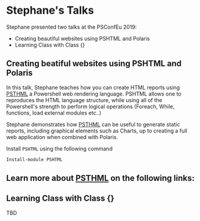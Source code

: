 # Stephane's Talks 

Stephane presented two talks at the PSConfEu 2019:

- Creating beautiful websites using PSHTML and Polaris
- Learning Class with Class {}

## Creating beatiful websites using PSHTML and Polaris

In this talk, Stephane teaches how you can create HTML reports using [PSTHML](https://github.com/Stephanevg/pshtml) a Powershell web rendering language.
PSHTML allows one to reproduces the HTML language structure, while using all of the Powershell's strength to perform logical operations (Foreach, While, functions, load external modules etc..)

Stephane demonstrates how [PSTHML](https://github.com/Stephanevg/pshtml) can be useful to generate static reports, including graphical elements such as Charts, up to creating a full web application when combined with Polaris.

Install `PSHTML` using the following command

```powershell
Install-module PSHTML
```

Learn more about [PSTHML](https://github.com/Stephanevg/pshtml) on the following links:
- 

## Learning Class with Class {}

TBD